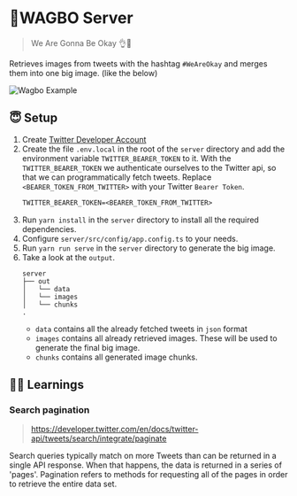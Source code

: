 # 🐻WAGBO Server
> We Are Gonna Be Okay 👌🐻

Retrieves images from tweets with the hashtag `#WeAreOkay`
and merges them into one big image. (like the below)

<img src="https://raw.githubusercontent.com/bennodev19/wagbo/master/static/wagbo.png" alt="Wagbo Example">

## 😇 Setup

1. Create [Twitter Developer Account](https://developer.twitter.com/en)
2. Create the file `.env.local` in the root of the `server` directory 
   and add the environment variable `TWITTER_BEARER_TOKEN` to it. 
   With the `TWITTER_BEARER_TOKEN` we authenticate ourselves to the Twitter api,
   so that we can programmatically fetch tweets.
   Replace `<BEARER_TOKEN_FROM_TWITTER>` with your Twitter `Bearer Token`.
   ```txt
   TWITTER_BEARER_TOKEN=<BEARER_TOKEN_FROM_TWITTER>
   ```
4. Run `yarn install` in the `server` directory to install all the required dependencies.
5. Configure `server/src/config/app.config.ts` to your needs.
6. Run `yarn run serve` in the `server` directory to generate the big image.
7. Take a look at the `output`.
   ```
   server
   ├── out
   │   └── data
   │   └── images
   │   └── chunks
   .
   ```
   - `data` contains all the already fetched tweets in `json` format
   - `images` contains all already retrieved images. These will be used to generate the final big image.
   - `chunks` contains all generated image chunks.

## 👨‍🎓 Learnings

### Search pagination
> https://developer.twitter.com/en/docs/twitter-api/tweets/search/integrate/paginate

Search queries typically match on more Tweets than can be returned in a single API response. 
When that happens, the data is returned in a series of 'pages'. 
Pagination refers to methods for requesting all of the pages in order to retrieve the entire data set.
